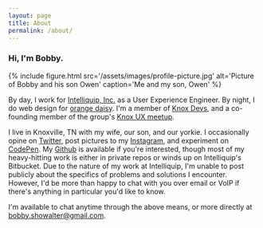 ```yaml
---
layout: page
title: About
permalink: /about/
---
```


### Hi, I'm Bobby.

{% include figure.html src='/assets/images/profile-picture.jpg' alt='Picture of
Bobby and his son Owen' caption='Me and my son, Owen' %}

By day, I work for [Intelliquip,
Inc.](https://www.intelliquip.com) as a User Experience Engineer. By night, I do
web design for [orange daisy](https://www.orangedaisy.co). I'm a member of [Knox
Devs](https://www.knoxdevs.com), and a co-founding member of the group's
[Knox UX meetup](https://www.meetup.com/Knox-UX/).

I live in Knoxville, TN with my wife, our son, and our yorkie. I occasionally
opine on [Twitter](https://www.twitter.com/bobbyshowalter/), post pictures to my
[Instagram](https://www.instagram.com/bobbyshowalter/), and experiment on
[CodePen](https://www.codepen.io/bobbyshowalter/). My
[Github](https://github.com/orangedaisy/) is available if you're interested,
though most of my heavy-hitting work is either in private repos or winds up on
Intelliquip's Bitbucket. Due to the nature of my work at Intelliquip, I'm unable
to post publicly about the specifics of problems and solutions I encounter.
However, I'd be more than happy to chat with you over email or VoIP if there's
anything in particular you'd like to know.

I'm available to chat anytime through the above means, or more directly at
[bobby.showalter@gmail.com](mailto:bobby.showalter@gmail.com).
